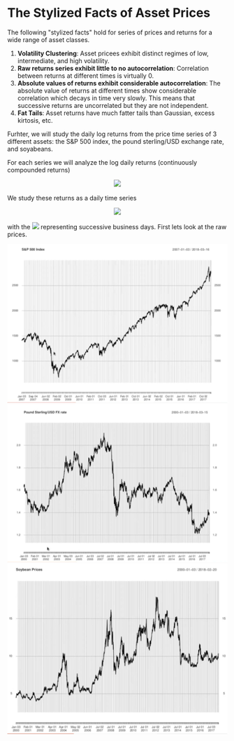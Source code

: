 <h1>The Stylized Facts of Asset Prices</h1>

The following "stylized facts" hold for series of prices and returns for a wide range of asset classes.

<ol>
  <li><b>Volatility Clustering</b>: Asset pricees exhibit distinct regimes of low, intermediate, and high volatility.</li>
  <li><b>Raw returns series exhibit little to no autocorrelation</b>: Correlation between returns at different times is virtually 0.</li>
  <li><b>Absolute values of returns exhibit considerable autocorrelation</b>: The absolute value of returns at different times show considerable correlation which decays in time very slowly. This means that successive returns are uncorrelated but they are not independent.</li>
  <li><b>Fat Tails</b>: Asset returns have much fatter tails than Gaussian, excess kirtosis, etc.</li>
</ol>

Furhter, we will study the daily log returns from the price time series of 3 different assets: the S&P 500 index, the pound sterling/USD exchange rate, and soyabeans.

For each series we will analyze the log daily returns (continuously compounded returns)

<p align="center">
<img src="https://render.githubusercontent.com/render/math?math=r \( t ) = log \( \frac{P \( t )}{P \( t - 1 )} )">
</p>

We study these returns as a daily time series

<p align="center">
<img src="https://render.githubusercontent.com/render/math?math=r \( t_{1} ), r \( t_{2} ), r \( t_{3} ), \cdots r \( t_{k} )">
</p>

with the <img src="https://render.githubusercontent.com/render/math?math=t_{i}"> representing successive business days. First lets look at the raw prices.

<img src="../Images/S6_RawSP500_series.png" alt="S&P 500 raw series"/>

<img src="../Images/S6_Pound_Sterling_USD_ExchangeRate.png" alt="Pound Sterling / USD exchange rate"/>

<img src="../Images/S6_Soyabeanprices.png" alt="Soyabean Prices"/>


